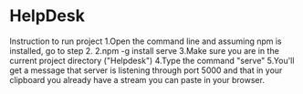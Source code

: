 # HelpDesk
Instruction to run project
1.Open the command line and assuming npm is installed, go to step 2. 
2.npm -g install serve
3.Make sure you are in the current project directory ("Helpdesk")
4.Type the command "serve"
5.You'll get a message that server is listening through port 5000 and that in your clipboard you already have a stream you can paste in your browser.
